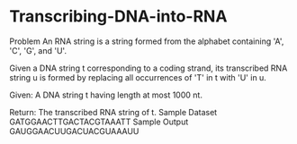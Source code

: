 # Transcribing-DNA-into-RNA
Problem
An RNA string is a string formed from the alphabet containing 'A', 'C', 'G', and 'U'.

Given a DNA string t corresponding to a coding strand, its transcribed RNA string u is formed by replacing all occurrences of 'T' in t with 'U' in u.

Given: A DNA string t having length at most 1000 nt.

Return: The transcribed RNA string of t.
Sample Dataset
GATGGAACTTGACTACGTAAATT
Sample Output
GAUGGAACUUGACUACGUAAAUU

